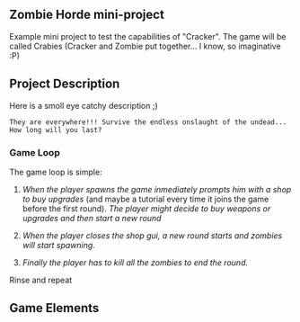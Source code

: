 ## Zombie Horde mini-project
Example mini project to test the capabilities of "Cracker". 
The game will be called Crabies (Cracker and Zombie put together... I know, so imaginative :P)

## Project Description
Here is a smoll eye catchy description ;)

```
They are everywhere!!! Survive the endless onslaught of the undead... How long will you last?
```

### Game Loop
The game loop is simple:

1. *When the player spawns the game inmediately prompts him with a shop to buy upgrades* (and maybe a tutorial every time it joins the game before the first round). *The player might decide to buy weapons or upgrades and then start a new round*

2. *When the player closes the shop gui, a new round starts and zombies will start spawning.*

3. *Finally the player has to kill all the zombies to end the round.* 

Rinse and repeat
<br>

## Game Elements









